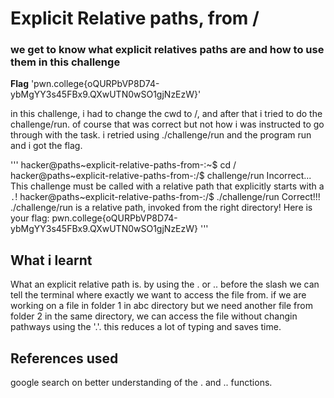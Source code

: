 # Explicit Relative paths, from /
### we get to know what explicit relatives paths are and how to use them in this challenge

**Flag** 'pwn.college{oQURPbVP8D74-ybMgYY3s45FBx9.QXwUTN0wSO1gjNzEzW}'

in this challenge, i had to change the cwd to /, and after that i tried to do the challenge/run. of course that was correct but not how i was instructed to go through with the task.
i retried using ./challenge/run and the program run and i got the flag.

'''
hacker@paths~explicit-relative-paths-from-:~$ cd /
hacker@paths~explicit-relative-paths-from-:/$ challenge/run
Incorrect...
This challenge must be called with a relative path that explicitly starts with a `.`!
hacker@paths~explicit-relative-paths-from-:/$ ./challenge/run
Correct!!!
./challenge/run is a relative path, invoked from the right directory!
Here is your flag:
pwn.college{oQURPbVP8D74-ybMgYY3s45FBx9.QXwUTN0wSO1gjNzEzW}
'''

## What i learnt
What an explicit relative path is. by using the . or .. before the slash we can tell the terminal where exactly we want to access the file from.
if we are working on a file in folder 1 in abc directory but we need another file from folder 2 in the same directory, we can access the file without changin pathways using the '.'.
this reduces a lot of typing and saves time.

## References used
google search on better understanding of the . and .. functions.
